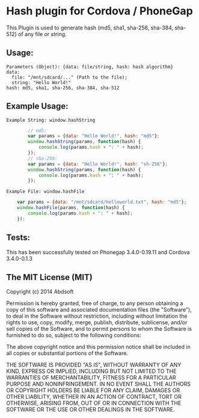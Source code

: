 Hash plugin for Cordova / PhoneGap
==================================

This Plugin is used to generate hash (md5, sha1, sha-256, sha-384, sha-512) of any file or string.

## Usage:
    Parameters (Object): {data: file/string, hash: hash algorithm}
    data:
      file: "/mnt/sdcard/..." (Path to the file);
      string: "Hello World!"
    hash: md5, sha1, sha-256, sha-384, sha-512

## Example Usage: 
	Example String: window.hashString
		
```js		
		// md5:
		var params = {data: "Hello World!", hash: "md5"};
		window.hashString(params, function(hash) {
			console.log(params.hash + ": " + hash);
		});
		// sha-256:
		var params = {data: "Hello World!", hash: "sh-256"};
		window.hashString(params, function(hash) {
			console.log(params.hash + ": " + hash);
		});	
```	
	Example File: window.hashFile
```js	
  	var params = {data: "/mnt/sdcard/helloworld.txt", hash: "md5"};
  	window.hashFile(params, function(hash) {
  		console.log(params.hash + ": " + hash);
  	});
```

## Tests:
This has been successfully tested on Phonegap 3.4.0-0.19.11 and Cordova 3.4.0-0.1.3
	
## The MIT License (MIT)

Copyright (c) 2014 Abdsoft

Permission is hereby granted, free of charge, to any person obtaining a copy
of this software and associated documentation files (the "Software"), to deal
in the Software without restriction, including without limitation the rights
to use, copy, modify, merge, publish, distribute, sublicense, and/or sell
copies of the Software, and to permit persons to whom the Software is
furnished to do so, subject to the following conditions:

The above copyright notice and this permission notice shall be included in all
copies or substantial portions of the Software.

THE SOFTWARE IS PROVIDED "AS IS", WITHOUT WARRANTY OF ANY KIND, EXPRESS OR
IMPLIED, INCLUDING BUT NOT LIMITED TO THE WARRANTIES OF MERCHANTABILITY,
FITNESS FOR A PARTICULAR PURPOSE AND NONINFRINGEMENT. IN NO EVENT SHALL THE
AUTHORS OR COPYRIGHT HOLDERS BE LIABLE FOR ANY CLAIM, DAMAGES OR OTHER
LIABILITY, WHETHER IN AN ACTION OF CONTRACT, TORT OR OTHERWISE, ARISING FROM,
OUT OF OR IN CONNECTION WITH THE SOFTWARE OR THE USE OR OTHER DEALINGS IN THE
SOFTWARE.
